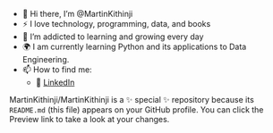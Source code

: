 - 👋 Hi there, I’m @MartinKithinji
- :zap: I love technology, programming, data, and books
- 🌱 I’m addicted to learning and growing every day
- :earth_africa: I am currently learning Python and its applications to Data Engineering.
- 📫 How to find me:
  - :office: [LinkedIn](https://www.linkedin.com/in/martin-kithinji-mwirigi)
 
MartinKithinji/MartinKithinji is a ✨ special ✨ repository because its `README.md` (this file) appears on your GitHub profile.
You can click the Preview link to take a look at your changes.
